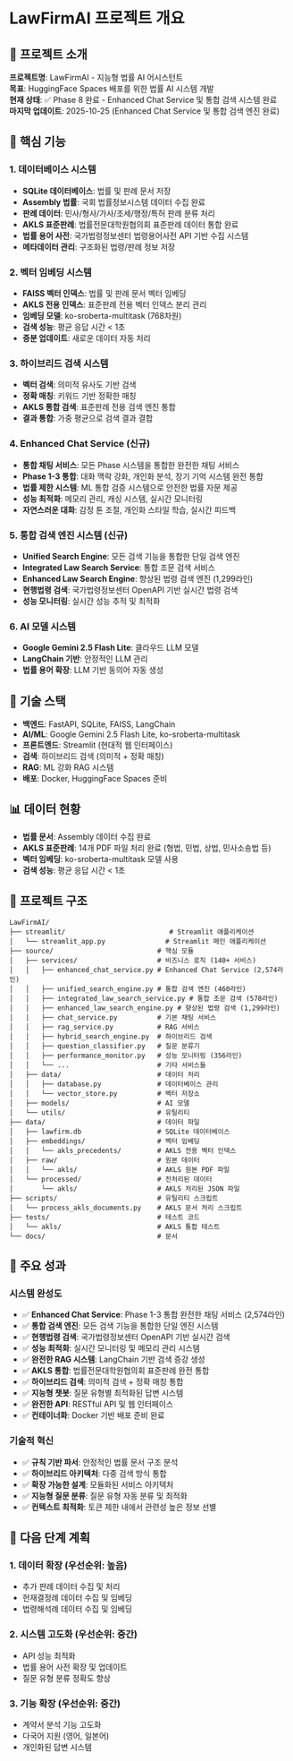 # LawFirmAI 프로젝트 개요

## 🎯 프로젝트 소개

**프로젝트명**: LawFirmAI - 지능형 법률 AI 어시스턴트  
**목표**: HuggingFace Spaces 배포를 위한 법률 AI 시스템 개발  
**현재 상태**: ✅ Phase 8 완료 - Enhanced Chat Service 및 통합 검색 시스템 완료  
**마지막 업데이트**: 2025-10-25 (Enhanced Chat Service 및 통합 검색 엔진 완료)

## 🚀 핵심 기능

### 1. 데이터베이스 시스템
- **SQLite 데이터베이스**: 법률 및 판례 문서 저장
- **Assembly 법률**: 국회 법률정보시스템 데이터 수집 완료
- **판례 데이터**: 민사/형사/가사/조세/행정/특허 판례 분류 처리
- **AKLS 표준판례**: 법률전문대학원협의회 표준판례 데이터 통합 완료
- **법률 용어 사전**: 국가법령정보센터 법령용어사전 API 기반 수집 시스템
- **메타데이터 관리**: 구조화된 법령/판례 정보 저장

### 2. 벡터 임베딩 시스템
- **FAISS 벡터 인덱스**: 법률 및 판례 문서 벡터 임베딩
- **AKLS 전용 인덱스**: 표준판례 전용 벡터 인덱스 분리 관리
- **임베딩 모델**: ko-sroberta-multitask (768차원)
- **검색 성능**: 평균 응답 시간 < 1초
- **증분 업데이트**: 새로운 데이터 자동 처리

### 3. 하이브리드 검색 시스템
- **벡터 검색**: 의미적 유사도 기반 검색
- **정확 매칭**: 키워드 기반 정확한 매칭
- **AKLS 통합 검색**: 표준판례 전용 검색 엔진 통합
- **결과 통합**: 가중 평균으로 검색 결과 결합

### 4. Enhanced Chat Service (신규)
- **통합 채팅 서비스**: 모든 Phase 시스템을 통합한 완전한 채팅 서비스
- **Phase 1-3 통합**: 대화 맥락 강화, 개인화 분석, 장기 기억 시스템 완전 통합
- **법률 제한 시스템**: ML 통합 검증 시스템으로 안전한 법률 자문 제공
- **성능 최적화**: 메모리 관리, 캐싱 시스템, 실시간 모니터링
- **자연스러운 대화**: 감정 톤 조절, 개인화 스타일 학습, 실시간 피드백

### 5. 통합 검색 엔진 시스템 (신규)
- **Unified Search Engine**: 모든 검색 기능을 통합한 단일 검색 엔진
- **Integrated Law Search Service**: 통합 조문 검색 서비스
- **Enhanced Law Search Engine**: 향상된 법령 검색 엔진 (1,299라인)
- **현행법령 검색**: 국가법령정보센터 OpenAPI 기반 실시간 법령 검색
- **성능 모니터링**: 실시간 성능 추적 및 최적화

### 6. AI 모델 시스템
- **Google Gemini 2.5 Flash Lite**: 클라우드 LLM 모델
- **LangChain 기반**: 안정적인 LLM 관리
- **법률 용어 확장**: LLM 기반 동의어 자동 생성

## 🔧 기술 스택

- **백엔드**: FastAPI, SQLite, FAISS, LangChain
- **AI/ML**: Google Gemini 2.5 Flash Lite, ko-sroberta-multitask
- **프론트엔드**: Streamlit (현대적 웹 인터페이스)
- **검색**: 하이브리드 검색 (의미적 + 정확 매칭)
- **RAG**: ML 강화 RAG 시스템
- **배포**: Docker, HuggingFace Spaces 준비

## 📊 데이터 현황

- **법률 문서**: Assembly 데이터 수집 완료
- **AKLS 표준판례**: 14개 PDF 파일 처리 완료 (형법, 민법, 상법, 민사소송법 등)
- **벡터 임베딩**: ko-sroberta-multitask 모델 사용
- **검색 성능**: 평균 응답 시간 < 1초

## 📁 프로젝트 구조

```
LawFirmAI/
├── streamlit/                          # Streamlit 애플리케이션
│   └── streamlit_app.py               # Streamlit 메인 애플리케이션
├── source/                          # 핵심 모듈
│   ├── services/                    # 비즈니스 로직 (140+ 서비스)
│   │   ├── enhanced_chat_service.py # Enhanced Chat Service (2,574라인)
│   │   ├── unified_search_engine.py # 통합 검색 엔진 (460라인)
│   │   ├── integrated_law_search_service.py # 통합 조문 검색 (578라인)
│   │   ├── enhanced_law_search_engine.py # 향상된 법령 검색 (1,299라인)
│   │   ├── chat_service.py          # 기본 채팅 서비스
│   │   ├── rag_service.py           # RAG 서비스
│   │   ├── hybrid_search_engine.py  # 하이브리드 검색
│   │   ├── question_classifier.py   # 질문 분류기
│   │   ├── performance_monitor.py   # 성능 모니터링 (356라인)
│   │   └── ...                      # 기타 서비스들
│   ├── data/                        # 데이터 처리
│   │   ├── database.py              # 데이터베이스 관리
│   │   └── vector_store.py          # 벡터 저장소
│   ├── models/                      # AI 모델
│   └── utils/                       # 유틸리티
├── data/                            # 데이터 파일
│   ├── lawfirm.db                   # SQLite 데이터베이스
│   ├── embeddings/                  # 벡터 임베딩
│   │   └── akls_precedents/         # AKLS 전용 벡터 인덱스
│   ├── raw/                         # 원본 데이터
│   │   └── akls/                    # AKLS 원본 PDF 파일
│   └── processed/                   # 전처리된 데이터
│       └── akls/                    # AKLS 처리된 JSON 파일
├── scripts/                         # 유틸리티 스크립트
│   └── process_akls_documents.py    # AKLS 문서 처리 스크립트
├── tests/                           # 테스트 코드
│   └── akls/                        # AKLS 통합 테스트
└── docs/                            # 문서
```

## 🎉 주요 성과

### 시스템 완성도
- ✅ **Enhanced Chat Service**: Phase 1-3 통합 완전한 채팅 서비스 (2,574라인)
- ✅ **통합 검색 엔진**: 모든 검색 기능을 통합한 단일 엔진 시스템
- ✅ **현행법령 검색**: 국가법령정보센터 OpenAPI 기반 실시간 검색
- ✅ **성능 최적화**: 실시간 모니터링 및 메모리 관리 시스템
- ✅ **완전한 RAG 시스템**: LangChain 기반 검색 증강 생성
- ✅ **AKLS 통합**: 법률전문대학원협의회 표준판례 완전 통합
- ✅ **하이브리드 검색**: 의미적 검색 + 정확 매칭 통합
- ✅ **지능형 챗봇**: 질문 유형별 최적화된 답변 시스템
- ✅ **완전한 API**: RESTful API 및 웹 인터페이스
- ✅ **컨테이너화**: Docker 기반 배포 준비 완료

### 기술적 혁신
- ✅ **규칙 기반 파서**: 안정적인 법률 문서 구조 분석
- ✅ **하이브리드 아키텍처**: 다중 검색 방식 통합
- ✅ **확장 가능한 설계**: 모듈화된 서비스 아키텍처
- ✅ **지능형 질문 분류**: 질문 유형 자동 분류 및 최적화
- ✅ **컨텍스트 최적화**: 토큰 제한 내에서 관련성 높은 정보 선별

## 🚀 다음 단계 계획

### 1. 데이터 확장 (우선순위: 높음)
- 추가 판례 데이터 수집 및 처리
- 헌재결정례 데이터 수집 및 임베딩
- 법령해석례 데이터 수집 및 임베딩

### 2. 시스템 고도화 (우선순위: 중간)
- API 성능 최적화
- 법률 용어 사전 확장 및 업데이트
- 질문 유형 분류 정확도 향상

### 3. 기능 확장 (우선순위: 중간)
- 계약서 분석 기능 고도화
- 다국어 지원 (영어, 일본어)
- 개인화된 답변 시스템